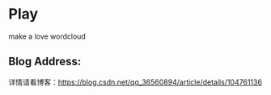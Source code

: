 # Play
make a love wordcloud


## Blog Address:
详情请看博客：https://blog.csdn.net/qq_36560894/article/details/104761136
